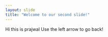 ```yaml
---
layout: slide
title: "Welcome to our second slide!"
---
```

Hi this is prajwal
Use the left arrow to go back!
